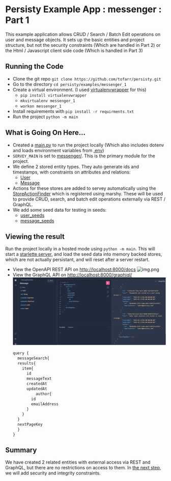 # Persisty Example App : messenger : Part 1

This example application allows CRUD / Search / Batch Edit operations on
user and message objects. It sets up the basic entities and project structure, but not
the security constraints (Which are handled in Part 2) or the Html / 
Javascript client side code (Which is handled in Part 3)

## Running the Code

* Clone the git repo `git clone https://github.com/tofarr/persisty.git`
* Go to the directory `cd persisty/examples/messenger_1`
* Create a virtual environment. (I used [virtualenvwrapper](https://virtualenvwrapper.readthedocs.io/en/latest/)
  for this)
  * `pip install virtualenvwrapper`
  * `mkvirtualenv messenger_1`
  * `workon messenger_1`
* Install requirements with `pip install -r requirments.txt`
* Run the project `python -m main`

## What is Going On Here...

* Created a [main.py](main.py) to run the project locally (Which also includes
  dotenv and loads environment variables from [.env](.env))
* `SERVEY_MAIN` is set to [messenger/](messenger). This is the primary module for
  the project.
* We define 2 stored entity types. They auto generate ids and timestamps, with
  constraints on attributes and relations:
  * [User](messenger/store/user.py)
  * [Message](messenger/store/message.py)
* Actions for these stores are added to servey automatically using the
  [StoreActionFinder](persisty/finder/store_action_finder) which is registered using marshy.
  These will be used to provide CRUD, search, and batch edit operations externally via
  REST / GraphQL.
* We add some seed data for testing in seeds:
  * [user_seeds](seeds/user.json)
  * [message_seeds](seeds/message.json)
  
## Viewing the result

Run the project locally in a hosted mode using `python -m main`. This will start a 
[starlette server](https://www.starlette.io/), and load the seed data into memory backed stores, which are not
actually persistant, and will reset after a server restart.

* View the OpenAPI REST API on [http://localhost:8000/docs](http://localhost:8000/docs)
  ![img.png](openapi.png)
* View the GraphQL API on [http://localhost:8000/graphiql/](http://localhost:8000/graphiql/)
  ![Demo Query Execution in Graphiql](readme/graphiql.png)
  ```
  query {
	messageSearch{
    results{
      item{
        id
        messageText
        createdAt
        updatedAt
		    author{
          id
          emailAddress
        }
      }
    }
    nextPageKey
    }
  }
  ```

## Summary

We have created 2 related entities with external access via REST and GraphQL, but there are no restrictions
on access to them. In [the next step](../messenger_2), we will add security and integrity constraints.

